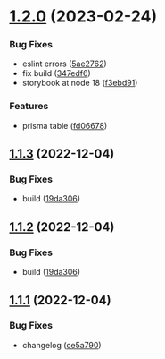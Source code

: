 # [1.2.0](https://github.com/Cauen/prisma-table-lib/compare/v1.1.2...v1.2.0) (2023-02-24)


### Bug Fixes

* eslint errors ([5ae2762](https://github.com/Cauen/prisma-table-lib/commit/5ae27623a577b2161eadd6814354866fe98b6e2c))
* fix build ([347edf6](https://github.com/Cauen/prisma-table-lib/commit/347edf6771f3dfa07eda6999a5a972f16dc2ffaa))
* storybook at node 18 ([f3ebd91](https://github.com/Cauen/prisma-table-lib/commit/f3ebd91678de7cec94bdf98246252a67f1b65df6))


### Features

* prisma table ([fd06678](https://github.com/Cauen/prisma-table-lib/commit/fd06678724fec27909ad0f34971c48bcf735706e))

## [1.1.3](https://github.com/Cauen/prisma-table-lib/compare/v1.1.1...v1.1.2) (2022-12-04)


### Bug Fixes

* build ([19da306](https://github.com/Cauen/prisma-table-lib/commit/19da306527d5b54de9f838ebc1e4a5d5350397e8))

## [1.1.2](https://github.com/Cauen/prisma-table-lib/compare/v1.1.1...v1.1.2) (2022-12-04)


### Bug Fixes

* build ([19da306](https://github.com/Cauen/prisma-table-lib/commit/19da306527d5b54de9f838ebc1e4a5d5350397e8))

## [1.1.1](https://github.com/Cauen/prisma-table-lib/compare/v1.1.0...v1.1.1) (2022-12-04)


### Bug Fixes

* changelog ([ce5a790](https://github.com/Cauen/prisma-table-lib/commit/ce5a79099fd04ac548b80ef1c1f7ae9d2a63b244))
